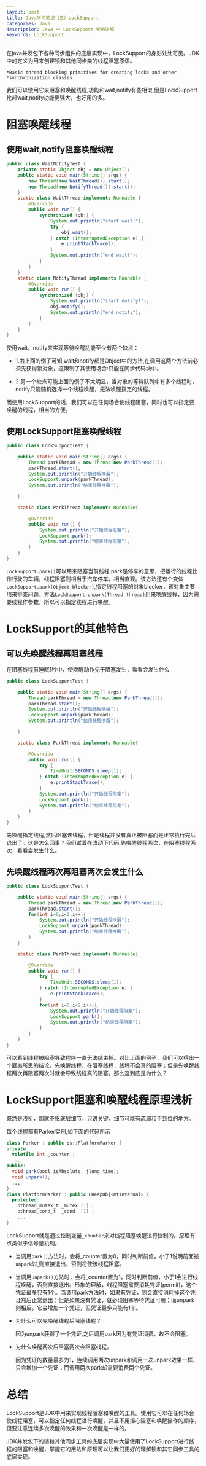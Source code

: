 ```yaml
---
layout: post
title: Java学习笔记（五）LockSupport
categories: Java
description: Java 中 LockSupport 使用讲解
keywords: LockSupport
---
```


在java并发包下各种同步组件的底层实现中，LockSupport的身影处处可见。JDK中的定义为用来创建锁和其他同步类的线程阻塞原语。

```
*Basic thread blocking primitives for creating locks and other
*synchronization classes.
```

我们可以使用它来阻塞和唤醒线程,功能和wait,notify有些相似,但是LockSupport比起wait,notify功能更强大，也好用的多。

# 阻塞唤醒线程

## 使用wait,notify阻塞唤醒线程

```java
public class WaitNotifyTest {
    private static Object obj = new Object();
    public static void main(String[] args) {
        new Thread(new WaitThread()).start();
        new Thread(new NotifyThread()).start();
    }
    static class WaitThread implements Runnable {
        @Override
        public void run() {
            synchronized (obj) {
                System.out.println("start wait!");
                try {
                    obj.wait();
                } catch (InterruptedException e) {
                    e.printStackTrace();
                }
                System.out.println("end wait!");
            }
        }
    }
    static class NotifyThread implements Runnable {
        @Override
        public void run() {
            synchronized (obj) {
                System.out.println("start notify!");
                obj.notify();
                System.out.println("end notify");
            }
        }
    }
}
```

使用wait，notify来实现等待唤醒功能至少有两个缺点：

- 1.由上面的例子可知,wait和notify都是Object中的方法,在调用这两个方法前必须先获得锁对象，这限制了其使用场合:只能在同步代码块中。

- 2.另一个缺点可能上面的例子不太明显，当对象的等待队列中有多个线程时，notify只能随机选择一个线程唤醒，无法唤醒指定的线程。

而使用LockSupport的话，我们可以在任何场合使线程阻塞，同时也可以指定要唤醒的线程，相当的方便。

## 使用LockSupport阻塞唤醒线程

```java
public class LockSupportTest {

    public static void main(String[] args) {
        Thread parkThread = new Thread(new ParkThread());
        parkThread.start();
        System.out.println("开始线程唤醒");
        LockSupport.unpark(parkThread);
        System.out.println("结束线程唤醒");

    }

    static class ParkThread implements Runnable{

        @Override
        public void run() {
            System.out.println("开始线程阻塞");
            LockSupport.park();
            System.out.println("结束线程阻塞");
        }
    }
}
```

`LockSupport.park()`可以用来阻塞当前线程,park是停车的意思，把运行的线程比作行驶的车辆，线程阻塞则相当于汽车停车，相当直观。该方法还有个变体`LockSupport.park(Object blocker)`,指定线程阻塞的对象blocker，该对象主要用来排查问题。方法`LockSupport.unpark(Thread thread)`用来唤醒线程，因为需要线程作参数，所以可以指定线程进行唤醒。

# LockSupport的其他特色

## 可以先唤醒线程再阻塞线程

在阻塞线程前睡眠1秒中，使唤醒动作先于阻塞发生，看看会发生什么

```java
public class LockSupportTest {

    public static void main(String[] args) {
        Thread parkThread = new Thread(new ParkThread());
        parkThread.start();
        System.out.println("开始线程唤醒");
        LockSupport.unpark(parkThread);
        System.out.println("结束线程唤醒");

    }

    static class ParkThread implements Runnable{

        @Override
        public void run() {
            try {
                TimeUnit.SECONDS.sleep(1);
            } catch (InterruptedException e) {
                e.printStackTrace();
            }
            System.out.println("开始线程阻塞");
            LockSupport.park();
            System.out.println("结束线程阻塞");
        }
    }
}
```

先唤醒指定线程,然后阻塞该线程，但是线程并没有真正被阻塞而是正常执行完后退出了。这是怎么回事？我们试着在改动下代码,先唤醒线程两次，在阻塞线程两次，看看会发生什么。

## 先唤醒线程两次再阻塞两次会发生什么

```java
public class LockSupportTest {

    public static void main(String[] args) {
        Thread parkThread = new Thread(new ParkThread());
        parkThread.start();
        for(int i=0;i<2;i++){
            System.out.println("开始线程唤醒");
            LockSupport.unpark(parkThread);
            System.out.println("结束线程唤醒");
        }
    }

    static class ParkThread implements Runnable{

        @Override
        public void run() {
            try {
                TimeUnit.SECONDS.sleep(1);
            } catch (InterruptedException e) {
                e.printStackTrace();
            }
            for(int i=0;i<2;i++){
                System.out.println("开始线程阻塞");
                LockSupport.park();
                System.out.println("结束线程阻塞");
            }
        }
    }
}
```

可以看到线程被阻塞导致程序一直无法结束掉。对比上面的例子，我们可以得出一个匪夷所思的结论，先唤醒线程，在阻塞线程，线程不会真的阻塞；但是先唤醒线程两次再阻塞两次时就会导致线程真的阻塞。那么这到底是为什么？

# LockSupport阻塞和唤醒线程原理浅析

既然是浅析，那就不抠底层细节，只讲关键，细节可能有疏漏和不到位的地方。

每个线程都有Parker实例,如下面的代码所示

```java
class Parker : public os::PlatformParker {
private:
  volatile int _counter ;
  ...
public:
  void park(bool isAbsolute, jlong time);
  void unpark();
  ...
}
class PlatformParker : public CHeapObj<mtInternal> {
  protected:
    pthread_mutex_t _mutex [1] ;
    pthread_cond_t  _cond  [1] ;
    ...
}
```

LockSupport就是通过控制变量`_counter`来对线程阻塞唤醒进行控制的。原理有点类似于信号量机制。

- 当调用`park()`方法时，会将_counter置为0，同时判断前值，小于1说明前面被`unpark`过,则直接退出，否则将使该线程阻塞。

- 当调用`unpark()`方法时，会将_counter置为1，同时判断前值，小于1会进行线程唤醒，否则直接退出。形象的理解，线程阻塞需要消耗凭证(permit)，这个凭证最多只有1个。当调用park方法时，如果有凭证，则会直接消耗掉这个凭证然后正常退出；但是如果没有凭证，就必须阻塞等待凭证可用；而unpark则相反，它会增加一个凭证，但凭证最多只能有1个。

- 为什么可以先唤醒线程后阻塞线程？

  因为unpark获得了一个凭证,之后调用park因为有凭证消费，故不会阻塞。

- 为什么唤醒两次后阻塞两次会阻塞线程。

  因为凭证的数量最多为1，连续调用两次unpark和调用一次unpark效果一样，只会增加一个凭证；而调用两次park却需要消费两个凭证。

# 总结

LockSupport是JDK中用来实现线程阻塞和唤醒的工具。使用它可以在任何场合使线程阻塞，可以指定任何线程进行唤醒，并且不用担心阻塞和唤醒操作的顺序，但要注意连续多次唤醒的效果和一次唤醒是一样的。

JDK并发包下的锁和其他同步工具的底层实现中大量使用了LockSupport进行线程的阻塞和唤醒，掌握它的用法和原理可以让我们更好的理解锁和其它同步工具的底层实现。